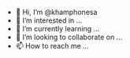 - 👋 Hi, I’m @khamphonesa
- 👀 I’m interested in ...
- 🌱 I’m currently learning ...
- 💞️ I’m looking to collaborate on ...
- 📫 How to reach me ...

<!---
khamphonesa/khamphonesa is a ✨ special ✨ repository because its `README.md` (this file) appears on your GitHub profile.
You can click the Preview link to take a look at your changes.
--->
